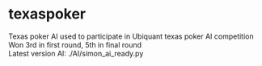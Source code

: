 # texaspoker

Texas poker AI used to participate in Ubiquant texas poker AI competition<br/>
Won 3rd in first round, 5th in final round<br/>
Latest version AI: ./AI/simon_ai_ready.py<br/>
